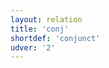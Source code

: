 ```yaml
---
layout: relation
title: 'conj'
shortdef: 'conjunct'
udver: '2'
---
```

<!-- Interlanguage links updated Út zář 29 18:41:15 CEST 2020 -->
